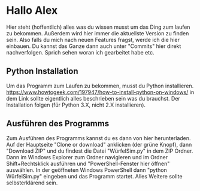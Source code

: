 # Hallo Alex

Hier steht (hoffentlich) alles was du wissen musst um das Ding zum laufen zu bekommen. Außerdem wird hier immer die aktuellste Version zu finden sein. Also falls du mich nach neuen Features fragst, werde ich die hier einbauen. Du kannst das Ganze dann auch unter "Commits" hier direkt nachverfolgen. Sprich sehen woran ich gearbeitet habe etc.

## Python Installation

Um das Programm zum Laufen zu bekommen, musst du Python installieren. https://www.howtogeek.com/197947/how-to-install-python-on-windows/ in dem Link sollte eigentlich alles beschrieben sein was du brauchst. Der Installation folgen (für Python 3.X, nicht 2.X installieren).

## Ausführen des Programms

Zum Ausführen des Programms kannst du es dann von hier herunterladen. Auf der Hauptseite "Clone or download" anklicken (der grüne Knopf), dann "Download ZIP" und du findest die Datei "WürfelSim.py" in dem ZIP Ordner. Dann im Windows Explorer zum Ordner navigieren und im Ordner Shift+Rechtsklick ausführen und "PowerShell-Fenster hier öffnen" auswählen. In der geöffneten Windows PowerShell dann "python WürfelSim.py" eingeben und das Programm startet. Alles Weitere sollte selbsterklärend sein.